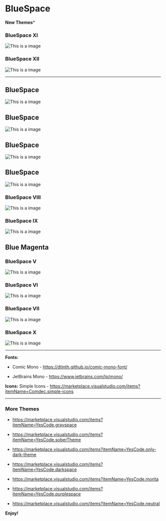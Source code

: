 # BlueSpace

**New Themes***

### BlueSpace XI
![This is a image](https://github.com/yesomac/BlueSpaceVSC/blob/main/img/blue_space_11.png?raw=true)

### BlueSpace XII
![This is a image](https://github.com/yesomac/BlueSpaceVSC/blob/main/img/blue_space_12.png?raw=true)

---

## BlueSpace
![This is a image](https://github.com/yesomac/BlueSpaceVSC/blob/main/img/blue_space_1.png?raw=true)

## BlueSpace
![This is a image](https://github.com/yesomac/BlueSpaceVSC/blob/main/img/blue_space_2.png?raw=true)

## BlueSpace
![This is a image](https://github.com/yesomac/BlueSpaceVSC/blob/main/img/blue_space_3.png?raw=true)

## BlueSpace
![This is a image](https://github.com/yesomac/BlueSpaceVSC/blob/main/img/blue_space_4.png?raw=true)

### BlueSpace VIII
![This is a image](https://github.com/yesomac/BlueSpaceVSC/blob/main/img/blue_space_8.png?raw=true)

### BlueSpace IX
![This is a image](https://github.com/yesomac/BlueSpaceVSC/blob/main/img/blue_space_9.png?raw=true)

## Blue Magenta
### BlueSpace V
![This is a image](https://github.com/yesomac/BlueSpaceVSC/blob/main/img/blue_space_5.png?raw=true)

### BlueSpace VI
![This is a image](https://github.com/yesomac/BlueSpaceVSC/blob/main/img/blue_space_6.png?raw=true)

### BlueSpace VII
![This is a image](https://github.com/yesomac/BlueSpaceVSC/blob/main/img/blue_space_7.png?raw=true)

### BlueSpace X
![This is a image](https://github.com/yesomac/BlueSpaceVSC/blob/main/img/blue_space_10.png?raw=true)

---
**Fonts:** 

  * Comic Mono - https://dtinth.github.io/comic-mono-font/

  * JetBrains Mono - https://www.jetbrains.com/lp/mono/

**Icons:** Simple Icons - https://marketplace.visualstudio.com/items?itemName=Comdec.simple-icons

---

### More Themes

* https://marketplace.visualstudio.com/items?itemName=YesCode.grayspace

* https://marketplace.visualstudio.com/items?itemName=YesCode.soberTheme

* https://marketplace.visualstudio.com/items?itemName=YesCode.only-dark-theme

* https://marketplace.visualstudio.com/items?itemName=YesCode.darkspace

* https://marketplace.visualstudio.com/items?itemName=YesCode.morita

* https://marketplace.visualstudio.com/items?itemName=YesCode.purplespace

* https://marketplace.visualstudio.com/items?itemName=YesCode.neutral

**Enjoy!**
